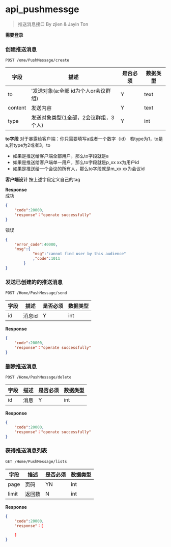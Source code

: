 api_pushmessge
===
> 推送消息接口
> By zjien & Jayin Ton   

**需要登录**


### 创建推送消息
`POST /ome/PushMessage/create`  


字段  |描述 |  是否必须 |数据类型
------------ | -------------| -------------| -------------
to|'发送对象(a:全部 id为个人or会议群组)|Y|text
content|发送内容|Y|text
type|发送对象类型(1全部，2会议群组，3个人)|Y|int

**to字段**
对于暴露给客户端：你只需要填写a或者一个数字（id）
若type为1，to是a,若type为2或者3，to

- 如果是推送给客户端全部用户，那么to字段就是a
- 如果是推送给客户端单一用户，那么to字段就是p_xx xx为用户id
- 如果是推送给一个会议的所有人，那么to字段就是m_xx xx为会议id

**客户端设计**
按上述字段定义自己的tag


**Response**  
成功  
```json
{
    "code":20000,
    "response"："operate successfully"
}
```
错误  
```json
{
    "error_code":40000,
    "msg":{
            "msg":"cannot find user by this audience"
            ,"code":1011
        }
}

```



### 发送已创建的的推送消息
`POST /Home/PushMessage/send`  

字段  |描述 |  是否必须 |数据类型
------------ | -------------| -------------| -------------
id|消息id|Y|int

**Response**  

```json
{
    "code":20000,
    "response"："operate successfully"
}
```


### 删除推送消息
`POST /Home/PushMessage/delete`  

字段  |描述 |  是否必须 |数据类型
------------ | -------------| -------------| -------------
id|消息|Y|int

**Response**  

```json
{
    "code":20000,
    "response"："operate successfully"
}
```



### 获得推送消息列表
`GET /Home/PushMessage/lists`  


字段  |描述 |  是否必须 |数据类型
------------ | -------------| -------------| -------------
page|页码|YN|int
limit|返回数|N|int

**Response**  

```json
{
    "code":20000,
    "response"：[

    ]
}
```
